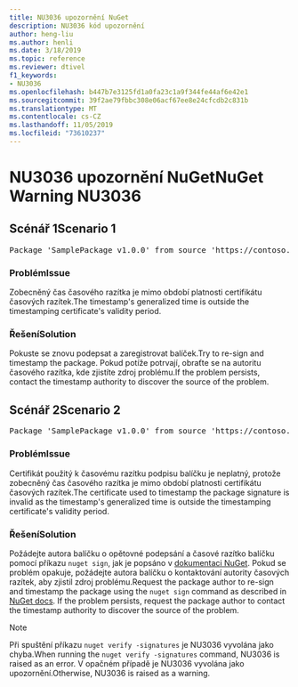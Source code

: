 ```yaml
---
title: NU3036 upozornění NuGet
description: NU3036 kód upozornění
author: heng-liu
ms.author: henli
ms.date: 3/18/2019
ms.topic: reference
ms.reviewer: dtivel
f1_keywords:
- NU3036
ms.openlocfilehash: b447b7e3125fd1a0fa23c1a9f344fe44af6e42e1
ms.sourcegitcommit: 39f2ae79fbbc308e06acf67ee8e24cfcdb2c831b
ms.translationtype: MT
ms.contentlocale: cs-CZ
ms.lasthandoff: 11/05/2019
ms.locfileid: "73610237"
---
```

# <a name="nuget-warning-nu3036"></a><span data-ttu-id="15a61-103">NU3036 upozornění NuGet</span><span class="sxs-lookup"><span data-stu-id="15a61-103">NuGet Warning NU3036</span></span>

## <a name="scenario-1"></a><span data-ttu-id="15a61-104">Scénář 1</span><span class="sxs-lookup"><span data-stu-id="15a61-104">Scenario 1</span></span>

<pre>Package 'SamplePackage v1.0.0' from source 'https://contoso.com/index.json': The timestamp's generalized time is outside the timestamping certificate's validity period.</pre>

### <a name="issue"></a><span data-ttu-id="15a61-105">Problém</span><span class="sxs-lookup"><span data-stu-id="15a61-105">Issue</span></span>

<span data-ttu-id="15a61-106">Zobecněný čas časového razítka je mimo období platnosti certifikátu časových razítek.</span><span class="sxs-lookup"><span data-stu-id="15a61-106">The timestamp's generalized time is outside the timestamping certificate's validity period.</span></span>


### <a name="solution"></a><span data-ttu-id="15a61-107">Řešení</span><span class="sxs-lookup"><span data-stu-id="15a61-107">Solution</span></span>

<span data-ttu-id="15a61-108">Pokuste se znovu podepsat a zaregistrovat balíček.</span><span class="sxs-lookup"><span data-stu-id="15a61-108">Try to re-sign and timestamp the package.</span></span> <span data-ttu-id="15a61-109">Pokud potíže potrvají, obraťte se na autoritu časového razítka, kde zjistíte zdroj problému.</span><span class="sxs-lookup"><span data-stu-id="15a61-109">If the problem persists, contact the timestamp authority to discover the source of the problem.</span></span>



## <a name="scenario-2"></a><span data-ttu-id="15a61-110">Scénář 2</span><span class="sxs-lookup"><span data-stu-id="15a61-110">Scenario 2</span></span>

<pre>Package 'SamplePackage v1.0.0' from source 'https://contoso.com/index.json': The primary signature's timestamp's generalized time is outside the timestamping certificate's validity period.</pre>

### <a name="issue"></a><span data-ttu-id="15a61-111">Problém</span><span class="sxs-lookup"><span data-stu-id="15a61-111">Issue</span></span>

<span data-ttu-id="15a61-112">Certifikát použitý k časovému razítku podpisu balíčku je neplatný, protože zobecněný čas časového razítka je mimo období platnosti certifikátu časových razítek.</span><span class="sxs-lookup"><span data-stu-id="15a61-112">The certificate used to timestamp the package signature is invalid as the timestamp's generalized time is outside the timestamping certificate's validity period.</span></span>


### <a name="solution"></a><span data-ttu-id="15a61-113">Řešení</span><span class="sxs-lookup"><span data-stu-id="15a61-113">Solution</span></span>

<span data-ttu-id="15a61-114">Požádejte autora balíčku o opětovné podepsání a časové razítko balíčku pomocí příkazu `nuget sign`, jak je popsáno v [dokumentaci NuGet](https://docs.microsoft.com/nuget/create-packages/sign-a-package). Pokud se problém opakuje, požádejte autora balíčku o kontaktování autority časových razítek, aby zjistil zdroj problému.</span><span class="sxs-lookup"><span data-stu-id="15a61-114">Request the package author to re-sign and timestamp the package using the `nuget sign` command as described in [NuGet docs](https://docs.microsoft.com/nuget/create-packages/sign-a-package). If the problem persists, request the package author to contact the timestamp authority to discover the source of the problem.</span></span>


> [!Note]
> <span data-ttu-id="15a61-115">Při spuštění příkazu `nuget verify -signatures` je NU3036 vyvolána jako chyba.</span><span class="sxs-lookup"><span data-stu-id="15a61-115">When running the `nuget verify -signatures` command, NU3036 is raised as an error.</span></span> <span data-ttu-id="15a61-116">V opačném případě je NU3036 vyvolána jako upozornění.</span><span class="sxs-lookup"><span data-stu-id="15a61-116">Otherwise, NU3036 is raised as a warning.</span></span>